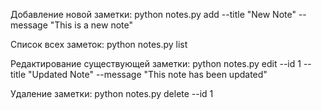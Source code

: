 Добавление новой заметки:
python notes.py add --title "New Note" --message "This is a new note"

Список всех заметок:
python notes.py list

Редактирование существующей заметки:
python notes.py edit --id 1 --title "Updated Note" --message "This note has been updated"

Удаление заметки:
python notes.py delete --id 1
